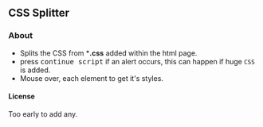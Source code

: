 ## CSS Splitter

### About
 - Splits the CSS from ***.css** added within the html page.
 - press <kbd>continue script</kbd> if an alert occurs, this can happen if huge `CSS` is added.
 - Mouse over, each element to get it's styles.

#### License
Too early to add any.
